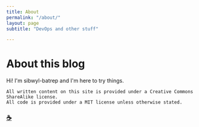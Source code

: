 ```yaml
---
title: About
permalink: "/about/"
layout: page
subtitle: "DevOps and other stuff"

---
```

# About this blog

Hi! I'm sibwyl-batrep and I'm here to try things.

    All written content on this site is provided under a Creative Commons ShareAlike license.
    All code is provided under a MIT license unless otherwise stated.



### [☕](https://ko-fi.com/S6S51GBT3)
